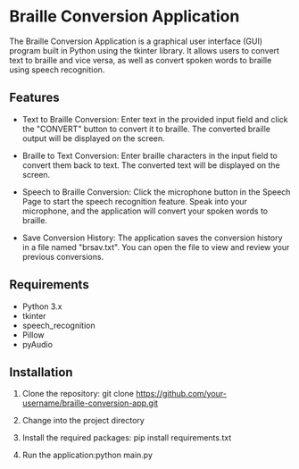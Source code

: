 # Braille Conversion Application

The Braille Conversion Application is a graphical user interface (GUI) program built in Python using the tkinter library. It allows users to convert text to braille and vice versa, as well as convert spoken words to braille using speech recognition.

## Features

- Text to Braille Conversion: Enter text in the provided input field and click the "CONVERT" button to convert it to braille. The converted braille output will be displayed on the screen.

- Braille to Text Conversion: Enter braille characters in the input field to convert them back to text. The converted text will be displayed on the screen.

- Speech to Braille Conversion: Click the microphone button in the Speech Page to start the speech recognition feature. Speak into your microphone, and the application will convert your spoken words to braille.

- Save Conversion History: The application saves the conversion history in a file named "brsav.txt". You can open the file to view and review your previous conversions.

## Requirements

- Python 3.x
- tkinter
- speech_recognition
- Pillow
- pyAudio

## Installation

1. Clone the repository: git clone https://github.com/your-username/braille-conversion-app.git

2. Change into the project directory

3. Install the required packages: pip install requirements.txt

4. Run the application:python main.py


